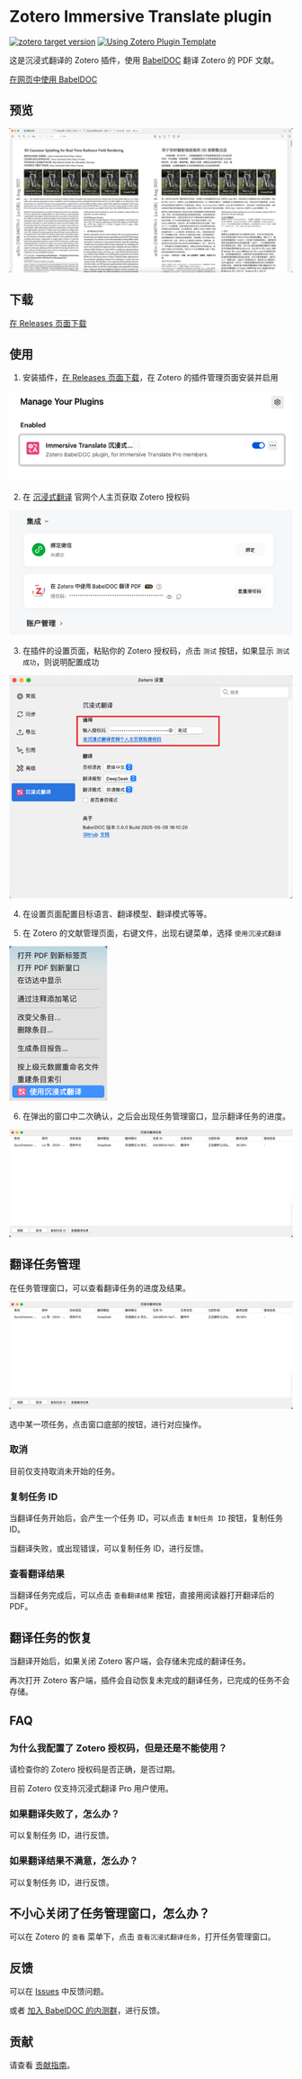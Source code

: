 # Zotero Immersive Translate plugin

[![zotero target version](https://img.shields.io/badge/Zotero-7-green?style=flat-square&logo=zotero&logoColor=CC2936)](https://www.zotero.org)
[![Using Zotero Plugin Template](https://img.shields.io/badge/Using-Zotero%20Plugin%20Template-blue?style=flat-square&logo=github)](https://github.com/windingwind/zotero-plugin-template)

这是沉浸式翻译的 Zotero 插件，使用 [BabelDOC](https://github.com/funstory-ai/BabelDOC) 翻译 Zotero 的 PDF 文献。

[在网页中使用 BabelDOC](https://app.immersivetranslate.com/babel-doc/)

## 预览

![Preview](./screenshots/preview.png)

## 下载

[在 Releases 页面下载](https://github.com/immersive-translate/zotero-babeldoc/releases)

## 使用

1. 安装插件，[在 Releases 页面下载](https://github.com/immersive-translate/zotero-babeldoc/releases)，在 Zotero 的插件管理页面安装并启用

![Install](./screenshots/install.png)

2. 在 [沉浸式翻译](https://immersivetranslate.com/profile) 官网个人主页获取 Zotero 授权码

![Get Zotero Auth Key](./screenshots/get-zotero-auth-key.png)

3. 在插件的设置页面，粘贴你的 Zotero 授权码，点击 `测试` 按钮，如果显示 `测试成功`，则说明配置成功

![Set Zotero Auth Key](./screenshots/set-zotero-auth-key.png)

4. 在设置页面配置目标语言、翻译模型、翻译模式等等。

5. 在 Zotero 的文献管理页面，右键文件，出现右键菜单，选择 `使用沉浸式翻译`

![Translate](./screenshots/right_menu.png)

6. 在弹出的窗口中二次确认，之后会出现任务管理窗口，显示翻译任务的进度。

![Task Manager](./screenshots/task-modal.png)

## 翻译任务管理

在任务管理窗口，可以查看翻译任务的进度及结果。

![Task Manager](./screenshots/task-modal.png)

选中某一项任务，点击窗口底部的按钮，进行对应操作。

### 取消

目前仅支持取消未开始的任务。

### 复制任务 ID

当翻译任务开始后，会产生一个任务 ID，可以点击 `复制任务 ID` 按钮，复制任务 ID。

当翻译失败，或出现错误，可以复制任务 ID，进行反馈。

### 查看翻译结果

当翻译任务完成后，可以点击 `查看翻译结果` 按钮，直接用阅读器打开翻译后的 PDF。

## 翻译任务的恢复

当翻译开始后，如果关闭 Zotero 客户端，会存储未完成的翻译任务。

再次打开 Zotero 客户端，插件会自动恢复未完成的翻译任务，已完成的任务不会存储。

## FAQ

### 为什么我配置了 Zotero 授权码，但是还是不能使用？

请检查你的 Zotero 授权码是否正确，是否过期。

目前 Zotero 仅支持沉浸式翻译 Pro 用户使用。

### 如果翻译失败了，怎么办？

可以复制任务 ID，进行反馈。

### 如果翻译结果不满意，怎么办？

可以复制任务 ID，进行反馈。

## 不小心关闭了任务管理窗口，怎么办？

可以在 Zotero 的 `查看` 菜单下，点击 `查看沉浸式翻译任务`，打开任务管理窗口。

## 反馈

可以在 [Issues](https://github.com/immersive-translate/zotero-immersivetranslate/issues) 中反馈问题。

或者 [加入 BabelDOC 的内测群](https://immersivetranslate.com/zh-Hans/docs/communities/)，进行反馈。

## 贡献

请查看 [贡献指南](CONTRIBUTING.md)。
